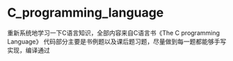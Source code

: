 # C_programming_language
重新系统地学习一下C语言知识，全部内容来自C语言书《The C programming Language》
代码部分主要是书例题以及课后题习题，尽量做到每一题都能够手写实现，编译通过
